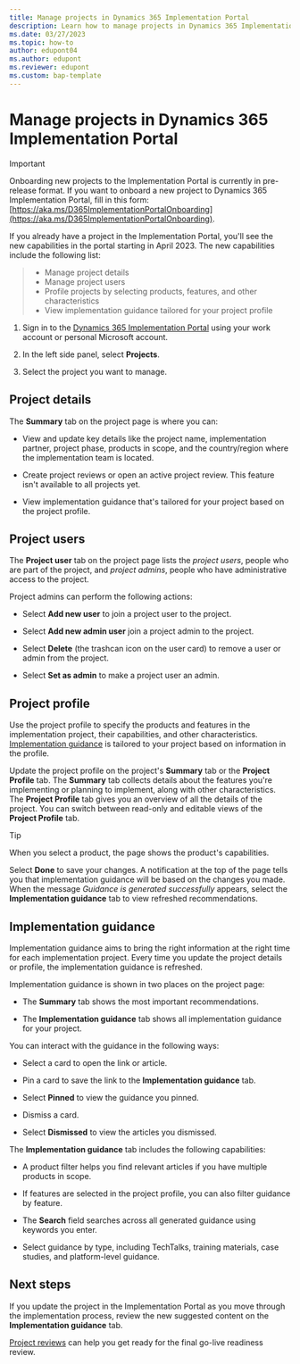```yaml
---
title: Manage projects in Dynamics 365 Implementation Portal
description: Learn how to manage projects in Dynamics 365 Implementation Portal.
ms.date: 03/27/2023
ms.topic: how-to
author: edupont04
ms.author: edupont
ms.reviewer: edupont
ms.custom: bap-template
---
```


# Manage projects in Dynamics 365 Implementation Portal

> [!IMPORTANT]
> Onboarding new projects to the Implementation Portal is currently in pre-release format. If you want to onboard a new project to Dynamics 365 Implementation Portal, fill in this form: [https://aka.ms/D365ImplementationPortalOnboarding](https://aka.ms/D365ImplementationPortalOnboarding).  

If you already have a project in the Implementation Portal, you'll see the new capabilities in the portal starting in April 2023. The new capabilities include the following list:
>
> * Manage project details
> * Manage project users
> * Profile projects by selecting products, features, and other characteristics
> * View  implementation guidance tailored for your project profile

1. Sign in to the [Dynamics 365 Implementation Portal](https://aka.ms/D365ImplementationPortal) using your work account or personal Microsoft account.

1. In the left side panel, select **Projects**.

1. Select the project you want to manage.

## Project details

The **Summary** tab on the project page is where you can:

* View and update key details like the project name, implementation partner, project phase, products in scope, and the country/region where the implementation team is located.

* Create project reviews or open an active project review. This feature isn't available to all projects yet.

* View implementation guidance that's tailored for your project based on the project profile.

## Project users

The **Project user** tab on the project page lists the *project users*, people who are part of the project, and *project admins*, people who have administrative access to the project.

Project admins can perform the following actions:

* Select **Add new user** to join a project user to the project.

* Select **Add new admin user** join a project admin to the project.

* Select **Delete** (the trashcan icon on the user card) to remove a user or admin from the project.

* Select **Set as admin** to make a project user an admin.

## Project profile

Use the project profile to specify the products and features in the implementation project, their capabilities, and other characteristics. [Implementation guidance](#implementation-guidance) is tailored to your project based on information in the profile.

Update the project profile on the project's **Summary** tab or the **Project Profile** tab. The **Summary** tab collects details about the features you're implementing or planning to implement, along with other characteristics. The **Project Profile** tab gives you an overview of all the details of the project. You can switch between read-only and editable views of the **Project Profile** tab.

 > [!TIP]
 > When you select a product, the page shows the product's capabilities.

Select **Done** to save your changes. A notification at the top of the page tells you that implementation guidance will be based on the changes you made. When the message *Guidance is generated successfully* appears, select the **Implementation guidance** tab to view refreshed recommendations.

## Implementation guidance

Implementation guidance aims to bring the right information at the right time for each implementation project. Every time you update the project details or profile, the implementation guidance is refreshed.

Implementation guidance is shown in two places on the project page:

* The **Summary** tab shows the most important recommendations.

* The **Implementation guidance** tab shows all implementation guidance for your project.

You can interact with the guidance in the following ways:

* Select a card to open the link or article.

* Pin a card to save the link to the **Implementation guidance** tab.

* Select **Pinned** to view the guidance you pinned.

* Dismiss a card.

* Select **Dismissed** to view the articles you dismissed.

The **Implementation guidance** tab includes the following capabilities:

* A product filter helps you find relevant articles if you have multiple products in scope.

* If features are selected in the project profile, you can also filter guidance by feature.

* The **Search** field searches across all generated guidance using keywords you enter.

* Select guidance by type, including TechTalks, training materials, case studies, and platform-level guidance.

## Next steps

If you update the project in the Implementation Portal as you move through the implementation process, review the new suggested content on the **Implementation guidance** tab.

[Project reviews](conduct-project-reviews.md) can help you get ready for the final go-live readiness review.
